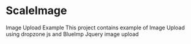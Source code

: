 # ScaleImage
Image Upload Example
This project contains example of Image Upload using dropzone js and BlueImp Jquery image upload

